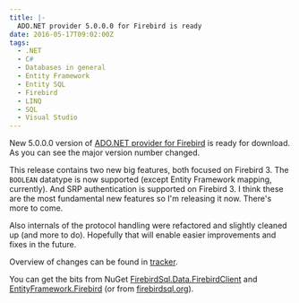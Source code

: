 ```yaml
---
title: |-
  ADO.NET provider 5.0.0.0 for Firebird is ready
date: 2016-05-17T09:02:00Z
tags:
  - .NET
  - C#
  - Databases in general
  - Entity Framework
  - Entity SQL
  - Firebird
  - LINQ
  - SQL
  - Visual Studio
---
```

New 5.0.0.0 version of [ADO.NET provider for Firebird][1] is ready for download. As you can see the major version number changed.

This release contains two new big features, both focused on Firebird 3. The `BOOLEAN` datatype is now supported (except Entity Framework mapping, currently). And SRP authentication is supported on Firebird 3. I think these are the most fundamental new features so I'm releasing it now. There's more to come.  

Also internals of the protocol handling were refactored and slightly cleaned up (and more to do). Hopefully that will enable easier improvements and fixes in the future.  

<!-- excerpt -->

Overview of changes can be found in [tracker][4].

You can get the bits from NuGet [FirebirdSql.Data.FirebirdClient][2] and [EntityFramework.Firebird][3] (or from [firebirdsql.org][1]).

[1]: http://www.firebirdsql.org/en/net-provider/
[2]: http://www.nuget.org/packages/FirebirdSql.Data.FirebirdClient/
[3]: http://www.nuget.org/packages/EntityFramework.Firebird/
[4]: http://tracker.firebirdsql.org/browse/DNET/fixforversion/10744